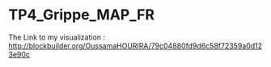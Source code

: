 # TP4_Grippe_MAP_FR
The Link to my visualization :
http://blockbuilder.org/OussamaHOURIRA/79c04880fd9d6c58f72359a0d123e90c
